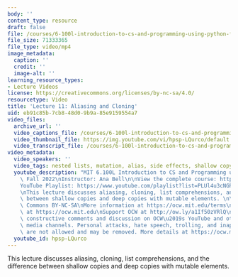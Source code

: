 ```yaml
---
body: ''
content_type: resource
draft: false
file: /courses/6-100l-introduction-to-cs-and-programming-using-python-fall-2022/6100l-lecture-11-version-2_360p_16_9.mp4
file_size: 71333365
file_type: video/mp4
image_metadata:
  caption: ''
  credit: ''
  image-alt: ''
learning_resource_types:
- Lecture Videos
license: https://creativecommons.org/licenses/by-nc-sa/4.0/
resourcetype: Video
title: 'Lecture 11: Aliasing and Cloning'
uid: eb91c85b-7cb8-48d0-9b9a-85e9159554a7
video_files:
  archive_url: ''
  video_captions_file: /courses/6-100l-introduction-to-cs-and-programming-using-python-fall-2022/1We_TL7FBrn8k8Fh5XnBgrQuG6qDsI4is_transcript.webvtt
  video_thumbnail_file: https://img.youtube.com/vi/hpsp-LQurco/default.jpg
  video_transcript_file: /courses/6-100l-introduction-to-cs-and-programming-using-python-fall-2022/1We_TL7FBrn8k8Fh5XnBgrQuG6qDsI4is_transcript.pdf
video_metadata:
  video_speakers: ''
  video_tags: nested lists, mutation, alias, side effects, shallow copy, deep copy
  youtube_description: "MIT 6.100L Introduction to CS and Programming using Python,\
    \ Fall 2022\nInstructor: Ana Bell\n\nView the complete course: https://ocw.mit.edu/courses/6-100l-introduction-to-cs-and-programming-using-python-fall-2022/\n\
    YouTube Playlist: https://www.youtube.com/playlist?list=PLUl4u3cNGP62A-ynp6v6-LGBCzeH3VAQB\n\
    \nThis lecture discusses aliasing, cloning, list comprehensions, and the difference\
    \ between shallow copies and deep copies with mutable elements. \n\nLicense: Creative\
    \ Commons BY-NC-SA\nMore information at https://ocw.mit.edu/terms\nMore courses\
    \ at https://ocw.mit.edu\nSupport OCW at http://ow.ly/a1If50zVRlQ\n\nWe encourage\
    \ constructive comments and discussion on OCW\u2019s YouTube and other social\
    \ media channels. Personal attacks, hate speech, trolling, and inappropriate comments\
    \ are not allowed and may be removed. More details at https://ocw.mit.edu/comments."
  youtube_id: hpsp-LQurco
---
```

This lecture discusses aliasing, cloning, list comprehensions, and the difference between shallow copies and deep copies with mutable elements.
